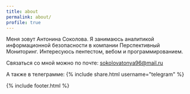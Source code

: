 ```yaml
---
title: about
permalink: about/
profile: true
---
```


Меня зовут Антонина Соколова. Я занимаюсь аналитикой информационной безопасности в компании Перспективный Мониторинг. 
Интересуюсь пентестом, вебом и программированием.

Связаться со мной можно по почте: sokolovatonya96@mail.ru

А также в телеграмме:  {% include share.html username="telegram" %} 

{% include footer.html %}
